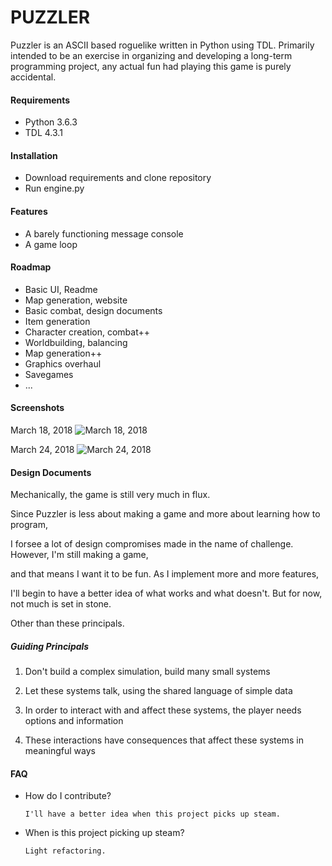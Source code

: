 # PUZZLER

Puzzler is an ASCII based roguelike written in Python using TDL. Primarily intended to be an exercise in organizing and developing a long-term programming project, any actual fun had playing this game is purely accidental.

#### Requirements
+ Python 3.6.3
+ TDL    4.3.1

#### Installation
+ Download requirements and clone repository
+ Run engine.py

#### Features
+ A barely functioning message console
+ A game loop

#### Roadmap
+ Basic UI, Readme
+ Map generation, website
+ Basic combat, design documents
+ Item generation
+ Character creation, combat++
+ Worldbuilding, balancing
+ Map generation++
+ Graphics overhaul
+ Savegames
+ ...

#### Screenshots
March 18, 2018
![March 18, 2018](https://i.imgur.com/Erd8ZA5.png?1)

March 24, 2018
![March 24, 2018](https://i.imgur.com/1csvmxE.png)

#### Design Documents
Mechanically, the game is still very much in flux. 

Since Puzzler is less about making a game and more about learning how to program,

I forsee a lot of design compromises made in the name of challenge. However, I'm still making a game, 

and that means I want it to be fun. As I implement more and more features, 

I'll begin to have a better idea of what works and what doesn't. But for now, not much is set in stone. 

Other than these principals.

##### Guiding Principals

1. Don't build a complex simulation, build many small systems

2. Let these systems talk, using the shared language of simple data

2. In order to interact with and affect these systems, the player needs options and information

3. These interactions have consequences that affect these systems in meaningful ways

#### FAQ
+ How do I contribute?

      I'll have a better idea when this project picks up steam.

+ When is this project picking up steam?
      
      Light refactoring.

